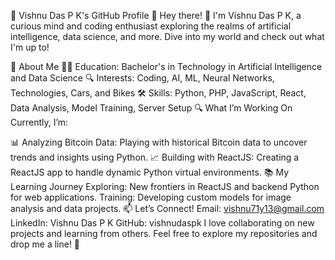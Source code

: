 🌟 Vishnu Das P K's GitHub Profile 🌟
Hey there! 👋 I'm Vishnu Das P K, a curious mind and coding enthusiast exploring the realms of artificial intelligence, data science, and more. Dive into my world and check out what I'm up to!

🧩 About Me
👨‍🎓 Education: Bachelor's in Technology in Artificial Intelligence and Data Science
🔍 Interests: Coding, AI, ML, Neural Networks, Technologies, Cars, and Bikes
🛠️ Skills: Python, PHP, JavaScript, React, Data Analysis, Model Training, Server Setup
🔍 What I’m Working On
Currently, I’m:

📊 Analyzing Bitcoin Data: Playing with historical Bitcoin data to uncover trends and insights using Python.
📈 Building with ReactJS: Creating a ReactJS app to handle dynamic Python virtual environments.
📚 My Learning Journey
Exploring: New frontiers in ReactJS and backend Python for web applications.
Training: Developing custom models for image analysis and data projects.
📫 Let’s Connect!
Email: vishnu71y13@gmail.com
LinkedIn: Vishnu Das P K
GitHub: vishnudaspk
I love collaborating on new projects and learning from others. Feel free to explore my repositories and drop me a line! 🌟
